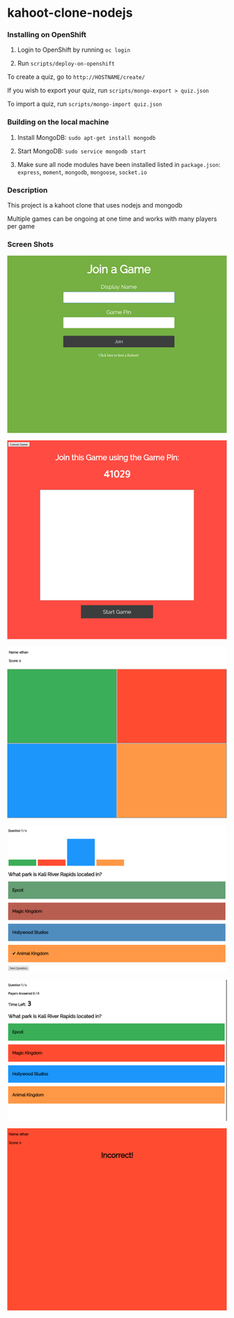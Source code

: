 # kahoot-clone-nodejs

### Installing on OpenShift

1. Login to OpenShift by running `oc login`

1. Run `scripts/deploy-on-openshift`

To create a quiz, go to `http://HOSTNAME/create/`

If you wish to export your quiz, run `scripts/mongo-export > quiz.json`

To import a quiz, run `scripts/mongo-import quiz.json`

### Building on the local machine

1. Install MongoDB: `sudo apt-get install mongodb`

1. Start MongoDB: `sudo service mongodb start`

1. Make sure all node modules have been installed listed in `package.json`: `express`, `moment`, `mongodb`, `mongoose`, `socket.io`


### Description

This project is a kahoot clone that uses nodejs and mongodb

Multiple games can be ongoing at one time and works with many players per game


### Screen Shots

![Player Join](screenshots/join.png)

![Host Lobby](screenshots/hostJoin.png)

![Player](screenshots/player.png)

![Question Results](screenshots/questionResults.png)

![Host Question](screenshots/hostQuestion.png)

![Player Results](screenshots/incorrect.png)
